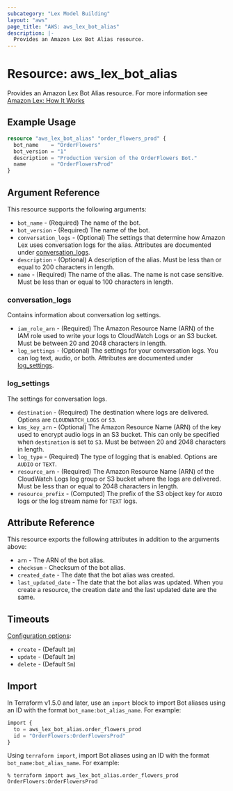 ```yaml
---
subcategory: "Lex Model Building"
layout: "aws"
page_title: "AWS: aws_lex_bot_alias"
description: |-
  Provides an Amazon Lex Bot Alias resource.
---
```


# Resource: aws_lex_bot_alias

Provides an Amazon Lex Bot Alias resource. For more information see
[Amazon Lex: How It Works](https://docs.aws.amazon.com/lex/latest/dg/how-it-works.html)

## Example Usage

```terraform
resource "aws_lex_bot_alias" "order_flowers_prod" {
  bot_name    = "OrderFlowers"
  bot_version = "1"
  description = "Production Version of the OrderFlowers Bot."
  name        = "OrderFlowersProd"
}
```

## Argument Reference

This resource supports the following arguments:

* `bot_name` - (Required) The name of the bot.
* `bot_version` - (Required) The name of the bot.
* `conversation_logs` - (Optional) The settings that determine how Amazon Lex uses conversation logs for the alias. Attributes are documented under [conversation_logs](#conversation_logs).
* `description` - (Optional) A description of the alias. Must be less than or equal to 200 characters in length.
* `name` - (Required) The name of the alias. The name is not case sensitive. Must be less than or equal to 100 characters in length.

### conversation_logs

Contains information about conversation log settings.

* `iam_role_arn` - (Required) The Amazon Resource Name (ARN) of the IAM role used to write your logs to CloudWatch Logs or an S3 bucket. Must be between 20 and 2048 characters in length.
* `log_settings` - (Optional) The settings for your conversation logs. You can log text, audio, or both. Attributes are documented under [log_settings](#log_settings).

### log_settings

The settings for conversation logs.

* `destination` - (Required) The destination where logs are delivered. Options are `CLOUDWATCH_LOGS` or `S3`.
* `kms_key_arn` - (Optional) The Amazon Resource Name (ARN) of the key used to encrypt audio logs in an S3 bucket. This can only be specified when `destination` is set to `S3`. Must be between 20 and 2048 characters in length.
* `log_type` - (Required) The type of logging that is enabled. Options are `AUDIO` or `TEXT`.
* `resource_arn` - (Required) The Amazon Resource Name (ARN) of the CloudWatch Logs log group or S3 bucket where the logs are delivered. Must be less than or equal to 2048 characters in length.
* `resource_prefix` - (Computed) The prefix of the S3 object key for `AUDIO` logs or the log stream name for `TEXT` logs.

## Attribute Reference

This resource exports the following attributes in addition to the arguments above:

* `arn` - The ARN of the bot alias.
* `checksum` - Checksum of the bot alias.
* `created_date` - The date that the bot alias was created.
* `last_updated_date` - The date that the bot alias was updated. When you create a resource, the creation date and the last updated date are the same.

## Timeouts

[Configuration options](https://developer.hashicorp.com/terraform/language/resources/syntax#operation-timeouts):

* `create` - (Default `1m`)
* `update` - (Default `1m`)
* `delete` - (Default `5m`)

## Import

In Terraform v1.5.0 and later, use an `import` block to import Bot aliases using an ID with the format `bot_name:bot_alias_name`. For example:

```terraform
import {
  to = aws_lex_bot_alias.order_flowers_prod
  id = "OrderFlowers:OrderFlowersProd"
}
```

Using `terraform import`, import Bot aliases using an ID with the format `bot_name:bot_alias_name`. For example:

```console
% terraform import aws_lex_bot_alias.order_flowers_prod OrderFlowers:OrderFlowersProd
```
